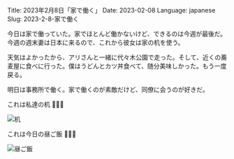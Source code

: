 Title: 2023年2月8日「家で働く」
Date: 2023-02-08
Language: japanese
Slug: 2023-2-8-家で働く

今日は家で働っていた。家でほとんど働かないけど、できるのは今週が最後だ。今週の週末妻は日本に来るので、これから彼女は家の机を使う。

天気はよかったから、アリさんと一緒に代々木公園で走った。そして、近くの蕎麦屋に食べに行った。僕はうどんとカツ丼食べて、随分美味しかった。もう一度戻る。

明日は事務所で働く。家で働くのが素敵だけど、同僚に会うのが好きだ。

これは私達の机 🐙🍜🍺

![机](https://i.imgur.com/Wikmhzk.jpg)

これは今日の昼ご飯 🤤🤤🤤

![昼ご飯](https://i.imgur.com/0twNaBg.jpg)